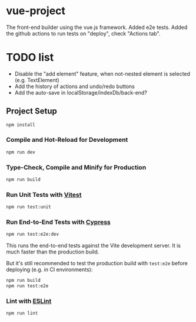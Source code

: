 # vue-project

The front-end builder using the vue.js framework.
Added e2e tests.
Added the github actions to run tests on "deploy", check "Actions tab".

# TODO list

- Disable the "add element" feature, when not-nested element is selected (e.g. TextElement)
- Add the history of actions and undo/redo buttons
- Add the auto-save in localStorage/indexDb/back-end? 

## Project Setup

```sh
npm install
```

### Compile and Hot-Reload for Development

```sh
npm run dev
```

### Type-Check, Compile and Minify for Production

```sh
npm run build
```

### Run Unit Tests with [Vitest](https://vitest.dev/)

```sh
npm run test:unit
```

### Run End-to-End Tests with [Cypress](https://www.cypress.io/)

```sh
npm run test:e2e:dev
```

This runs the end-to-end tests against the Vite development server.
It is much faster than the production build.

But it's still recommended to test the production build with `test:e2e` before deploying (e.g. in CI environments):

```sh
npm run build
npm run test:e2e
```

### Lint with [ESLint](https://eslint.org/)

```sh
npm run lint
```
